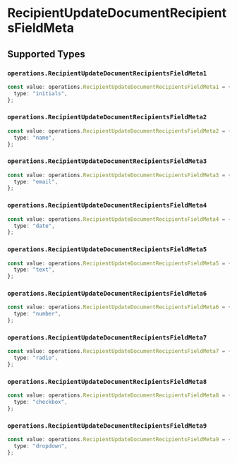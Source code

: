 # RecipientUpdateDocumentRecipientsFieldMeta


## Supported Types

### `operations.RecipientUpdateDocumentRecipientsFieldMeta1`

```typescript
const value: operations.RecipientUpdateDocumentRecipientsFieldMeta1 = {
  type: "initials",
};
```

### `operations.RecipientUpdateDocumentRecipientsFieldMeta2`

```typescript
const value: operations.RecipientUpdateDocumentRecipientsFieldMeta2 = {
  type: "name",
};
```

### `operations.RecipientUpdateDocumentRecipientsFieldMeta3`

```typescript
const value: operations.RecipientUpdateDocumentRecipientsFieldMeta3 = {
  type: "email",
};
```

### `operations.RecipientUpdateDocumentRecipientsFieldMeta4`

```typescript
const value: operations.RecipientUpdateDocumentRecipientsFieldMeta4 = {
  type: "date",
};
```

### `operations.RecipientUpdateDocumentRecipientsFieldMeta5`

```typescript
const value: operations.RecipientUpdateDocumentRecipientsFieldMeta5 = {
  type: "text",
};
```

### `operations.RecipientUpdateDocumentRecipientsFieldMeta6`

```typescript
const value: operations.RecipientUpdateDocumentRecipientsFieldMeta6 = {
  type: "number",
};
```

### `operations.RecipientUpdateDocumentRecipientsFieldMeta7`

```typescript
const value: operations.RecipientUpdateDocumentRecipientsFieldMeta7 = {
  type: "radio",
};
```

### `operations.RecipientUpdateDocumentRecipientsFieldMeta8`

```typescript
const value: operations.RecipientUpdateDocumentRecipientsFieldMeta8 = {
  type: "checkbox",
};
```

### `operations.RecipientUpdateDocumentRecipientsFieldMeta9`

```typescript
const value: operations.RecipientUpdateDocumentRecipientsFieldMeta9 = {
  type: "dropdown",
};
```

